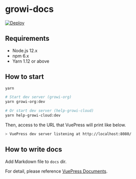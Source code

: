 # growi-docs

[![Deploy](https://github.com/weseek/growi-docs/actions/workflows/deploy.yml/badge.svg)](https://github.com/weseek/growi-docs/actions/workflows/deploy.yml)

## Requirements

- Node.js 12.x
- npm 6.x
- Yarn 1.12 or above

## How to start

``` bash
yarn

# Start dev server (growi-org)
yarn growi-org:dev

# Or start dev server (help-growi-cloud) 
yarn help-growi-cloud:dev
```

Then, access to the URL that VuePress will print like below.

``` bash
> VuePress dev server listening at http://localhost:8080/
```

## How to write docs

Add Markdown file to `docs` dir.

For detail, please reference [VuePress Documents](https://vuepress.vuejs.org/).

